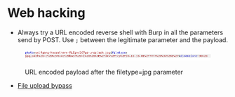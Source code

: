 # Web hacking

* Always try a URL encoded reverse shell with Burp in all the parameters send by POST. Use `;` between the legitimate parameter and the payload.

<figure><img src="../.gitbook/assets/image (4) (1).png" alt=""><figcaption><p>URL encoded payload after the filetype=jpg parameter</p></figcaption></figure>

* [File upload bypass](https://vulp3cula.gitbook.io/hackers-grimoire/exploitation/web-application/file-upload-bypass)

